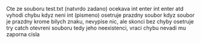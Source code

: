 Cte ze souboru test.txt (natvrdo zadano)
ocekava int enter int enter atd
vyhodi chybu kdyz neni int (pismeno)
osetruje prazdny soubor
kdyz soubor je prazdny krome bilych znaku, nevypise nic, ale skonci bez chyby
osetruje try catch otevreni souboru tedy jeho neexistenci, vraci chybu
nevadi mu zaporna cisla
